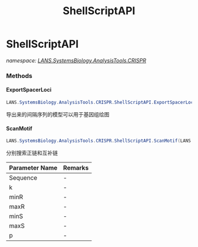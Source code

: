 ﻿---
title: ShellScriptAPI
---

# ShellScriptAPI
_namespace: [LANS.SystemsBiology.AnalysisTools.CRISPR](N-LANS.SystemsBiology.AnalysisTools.CRISPR.html)_





### Methods

#### ExportSpacerLoci
```csharp
LANS.SystemsBiology.AnalysisTools.CRISPR.ShellScriptAPI.ExportSpacerLoci(LANS.SystemsBiology.AnalysisTools.CRISPR.Output.GenomeScanResult)
```
导出来的间隔序列的模型可以用于基因组绘图

#### ScanMotif
```csharp
LANS.SystemsBiology.AnalysisTools.CRISPR.ShellScriptAPI.ScanMotif(LANS.SystemsBiology.SequenceModel.NucleotideModels.NucleicAcid,System.Int32,System.Int32,System.Int32,System.Int32,System.Int32,System.Double,System.Int32)
```
分别搜索正链和互补链

|Parameter Name|Remarks|
|--------------|-------|
|Sequence|-|
|k|-|
|minR|-|
|maxR|-|
|minS|-|
|maxS|-|
|p|-|



